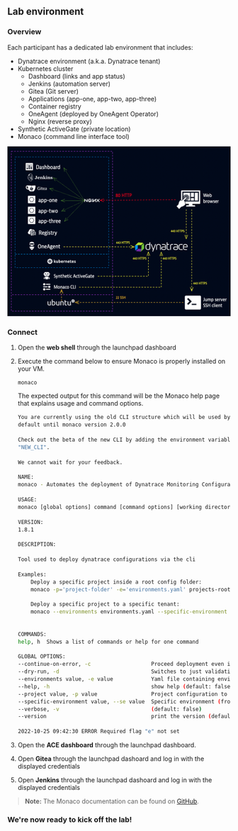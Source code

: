 ## Lab environment

### Overview
Each participant has a dedicated lab environment that includes: 
* Dynatrace environment (a.k.a. Dynatrace tenant)
* Kubernetes cluster
    * Dashboard (links and app status)
    * Jenkins (automation server)
    * Gitea (Git server)
    * Applications (app-one, app-two, app-three)
    * Container registry
    * OneAgent (deployed by OneAgent Operator)
    * Nginx (reverse proxy)
* Synthetic ActiveGate (private location)
* Monaco (command line interface tool)

![Lab environment](../../assets/images/00_lab_environment.png)

### Connect
1. Open the **web shell** through the launchpad dashboard

2. Execute the command below to ensure Monaco is properly installed on your VM.

    ```
    monaco
    ```

    The expected output for this command will be the Monaco help page that explains usage and command options.

    ```bash
    You are currently using the old CLI structure which will be used by
    default until monaco version 2.0.0

    Check out the beta of the new CLI by adding the environment variable
    "NEW_CLI".

    We cannot wait for your feedback.

    NAME:
    monaco - Automates the deployment of Dynatrace Monitoring Configuration to one or multiple Dynatrace environments.

    USAGE:
    monaco [global options] command [command options] [working directory]

    VERSION:
    1.8.1

    DESCRIPTION:

    Tool used to deploy dynatrace configurations via the cli

    Examples:
        Deploy a specific project inside a root config folder:
        monaco -p='project-folder' -e='environments.yaml' projects-root-folder

        Deploy a specific project to a specific tenant:
        monaco --environments environments.yaml --specific-environment dev --project myProject


    COMMANDS:
    help, h  Shows a list of commands or help for one command

    GLOBAL OPTIONS:
    --continue-on-error, -c                   Proceed deployment even if config upload fails (default: false)
    --dry-run, -d                             Switches to just validation instead of actual deployment (default: false)
    --environments value, -e value            Yaml file containing environments to deploy to
    --help, -h                                show help (default: false)
    --project value, -p value                 Project configuration to deploy (also deploys any dependent configurations) (default: none)
    --specific-environment value, --se value  Specific environment (from list) to deploy to (default: none)
    --verbose, -v                             (default: false)
    --version                                 print the version (default: false)

    2022-10-25 09:42:30 ERROR Required flag "e" not set
    ```

3. Open the **ACE dashboard** through the launchpad dashboard.

4. Open **Gitea** through the launchpad dashoard and log in with the displayed credentials

5. Open **Jenkins** through the launchpad dashoard and log in with the displayed credentials

> **Note:** The Monaco documentation can be found on [GitHub](https://github.com/dynatrace-oss/dynatrace-monitoring-as-code).

### We're now ready to kick off the lab!
